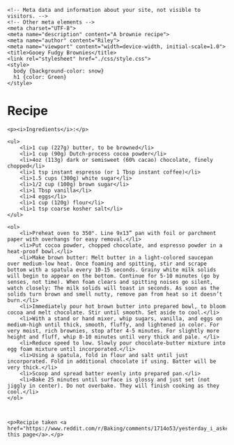 <!DOCTYPE html>
<html lang="en">
  <head>
    
    <!-- Meta data and information about your site, not visible to visitors. -->
    <!-- Other meta elements -->
    <meta charset="UTF-8">
    <meta name="description" content="A brownie recipe">
    <meta name="author" content="Riley">
    <meta name="viewport" content="width=device-width, initial-scale=1.0">
    <title>Gooey Fudgy Brownies</title>
    <link rel="stylesheet" href="./css/style.css">
    <style>
      body {background-color: snow}
      h1 {color: Green}
    </style>
  </head>

  <body>
    <!-- Recipe goes here -->
    <h1>Recipe</h1>

    <p><i>Ingredients</i>:</p>

    <ul>
        <li>1 cup (227g) butter, to be browned</li>
        <li>1 cup (90g) Dutch-process cocoa powder</li>
        <li>4oz (113g) dark or semisweet (60% cacao) chocolate, finely chopped</li>
        <li>1 tsp instant espresso (or 1 Tbsp instant coffee)</li>
        <li>1.5 cups (300g) white sugar</li>
        <li>1/2 cup (100g) brown sugar</li>
        <li>1 Tbsp vanilla</li>
        <li>4 eggs</li>
        <li>1 cup (120g) flour</li>
        <li>1 tsp coarse kosher salt</li>
    </ul>

    <ol>
        <li>Preheat oven to 350°. Line 9x13” pan with foil or parchment paper with overhangs for easy removal.</li>
        <li>Put cocoa powder, chopped chocolate, and espresso powder in a heat-proof bowl.</li>
        <li>Make brown butter: Melt butter in a light-colored saucepan over medium-low heat. Once foaming and spitting, stir and scrape bottom with a spatula every 10-15 seconds. Grainy white milk solids will begin to appear on the bottom. Continue for 5-10 minutes (go by senses, not time). When foam clears and spitting noises go silent, watch closely: The milk solids will toast in seconds. As soon as the solids turn brown and smell nutty, remove pan from heat so it doesn’t burn.</li>
        <li>Immediately pour hot brown butter into prepared bowl, to bloom cocoa and melt chocolate. Stir until smooth. Set aside to cool.</li>
        <li>With a stand or hand mixer, whip sugars, vanilla, and eggs on medium-high until thick, smooth, fluffy, and lightened in color. For very moist, rich brownies, stop after 4-5 minutes. For slightly more height and fluff, whip 8-10 minutes until very thick and pale. </li>
        <li>Reduce speed to low. Slowly pour chocolate-butter mixture into egg foam mixture until incorporated.</li>
        <li>Using a spatula, fold in flour and salt until just incorporated. Fold in additional chocolate if using. Batter will be very thick.</li>
        <li>Scoop and spread batter evenly into prepared pan.</li>
        <li>Bake 25 minutes until surface is glossy and just set (not jiggly in center). Do not overbake. They will finish cooking as they cool.</li>
    </ol>

    

    <p>Recipie taken <a href="https://www.reddit.com/r/Baking/comments/1714o53/yesterday_i_asked_for_gooey_brownie_recipes_today/">from this page</a>.</p>
  </body>
</html>
